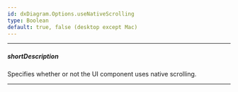 ```yaml
---
id: dxDiagram.Options.useNativeScrolling
type: Boolean
default: true, false (desktop except Mac)
---
```

---
##### shortDescription
Specifies whether or not the UI component uses native scrolling.

---

